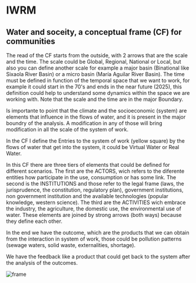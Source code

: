 # IWRM



## Water and soceity, a conceptual frame (CF) for communities

The read of the CF starts from the outside, with 2 arrows that are the scale and the time. The scale could be Global, Regional, National or Local, but also you can define another scale for example a major basin (Binational like Sixaola River Basin) or a micro basin (María Aguilar River Basin). The time must be defined in function of the temporal space that we want to work, for example it could start in the 70's and ends in the  near future (2025), this definition could help to understand some dynamics within the space we are working with. Note that the scale and the time are in the major Boundary.

Is importante to point that the climate and the socioeconomic (system) are elements that influence in the flows of water, and it is present in the major boundry of the analysis. A modification in any of those will bring modification in all the scale of the system of work.

In the CF I define the Entries to the system of work (yellow square) by the flows of water that get into the system, it could be Virtual Water or Real Water.

In this CF there are three tiers of elements that could be defined for different scenarios. The first are the ACTORS, wich refers to the diferente entities how participate in the use, consumption or has some link. The second is the INSTITUTIONS and those refer to the legal frame (laws, the jurisprudence, the constitution, regulatory plan), government institutions, non government institution and the available technologies (popular knowledge, western science). The third are the ACTIVITIES wich embrace the industry, the agriculture, the domestic use, the environmental use of water. These elements are joined by strong arrows (both ways) because they define each other.

In the end we have the outcome, which are the products that we can obtain from the interaction in system of work, those could be pollution patterns (sewage waters, solid waste, externalities, shortage).

We have the feedback like a product that could get back to the system after the analysis of the outcomes.

![frame](/IWMR/frame1.png)

